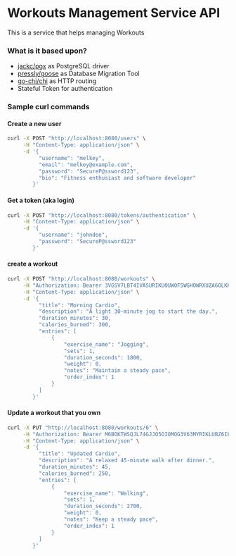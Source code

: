 # Workouts Management Service API
This is a service that helps managing Workouts

### What is it based upon?
- [jackc/pgx](https://github.com/jackc/pgx) as PostgreSQL driver
- [pressly/goose](https://github.com/pressly/goose) as Database Migration Tool
- [go-chi/chi](https://github.com/go-chi/chi) as HTTP routing
- Stateful Token for authentication


### Sample curl commands
#### Create a new user
```bash
curl -X POST "http://localhost:8080/users" \
     -H "Content-Type: application/json" \
     -d '{
          "username": "melkey",
          "email": "melkey@example.com",
          "password": "SecureP@ssword123",
          "bio": "Fitness enthusiast and software developer"
        }'
```
#### Get a token (aka login)
```bash
curl -X POST "http://localhost:8080/tokens/authentication" \
     -H "Content-Type: application/json" \
     -d '{
          "username": "johndoe",
          "password": "SecureP@ssword123"
        }'
```
#### create a workout
```bash
curl -X POST "http://localhost:8080/workouts" \
     -H "Authorization: Bearer 3VGSV7LBT4IVASURIKUOUWOF5WGHOWRXUZA6OLKK7U4ABNCLPVSA" \
     -H "Content-Type: application/json" \
     -d '{
          "title": "Morning Cardio",
          "description": "A light 30-minute jog to start the day.",
          "duration_minutes": 30,
          "calories_burned": 300,
          "entries": [
              {
                  "exercise_name": "Jogging",
                  "sets": 1,
                  "duration_seconds": 1800,
                  "weight": 0,
                  "notes": "Maintain a steady pace",
                  "order_index": 1
              }
          ]
        }'
```
#### Update a workout that you own

```bash
curl -X PUT "http://localhost:8080/workouts/6" \
     -H "Authorization: Bearer M6BOKTWSQJL74GJJO5OIOMOG3V63MYRIKLUBZ6ILEUQUPCN7472Q" \
     -H "Content-Type: application/json" \
     -d '{
          "title": "Updated Cardio",
          "description": "A relaxed 45-minute walk after dinner.",
          "duration_minutes": 45,
          "calories_burned": 250,
          "entries": [
              {
                  "exercise_name": "Walking",
                  "sets": 1,
                  "duration_seconds": 2700,
                  "weight": 0,
                  "notes": "Keep a steady pace",
                  "order_index": 1
              }
          ]
        }'
```